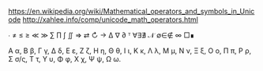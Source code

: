 https://en.wikipedia.org/wiki/Mathematical_operators_and_symbols_in_Unicode
http://xahlee.info/comp/unicode_math_operators.html

∙ 
≠ ≤	≥ ≪	≫
∑
∏
∫
∬
⇒ ⇄ ↻ → 
∆ ∇ ∂
ᵀ
∀∃∄
𝒩
∅∈∉
∞
□∎

Α α, Β β, Γ γ, Δ δ, Ε ε, Ζ ζ, Η η, Θ θ, Ι ι, Κ κ, Λ λ, Μ μ, Ν ν, Ξ ξ, Ο ο, Π π, Ρ ρ, Σ σ/ς, Τ τ, Υ υ, Φ φ, Χ χ, Ψ ψ, Ω ω.